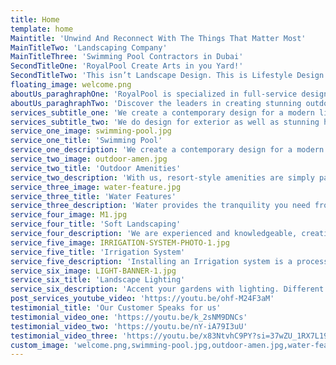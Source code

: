 ```yaml
---
title: Home
template: home
Maintitle: 'Unwind And Reconnect With The Things That Matter Most'
MainTitleTwo: 'Landscaping Company'
MainTitleThree: 'Swimming Pool Contractors in Dubai'
SecondTitleOne: 'RoyalPool Create Arts in you Yard!'
SecondTitleTwo: 'This isn’t Landscape Design. This is Lifestyle Design.'
floating_image: welcome.png
aboutUs_paraghraphOne: 'RoyalPool is specialized in full-service design & build, authority approvals, maintenance and renovation services of swimming pools, landscaping and home interiors in Dubai for over 25 years. We are a professional company with having an incredibly talented group of professionals, with an innovative approach, detailing, and relevant Industrial exposure.'
aboutUs_paraghraphTwo: 'Discover the leaders in creating stunning outdoor spaces and luxurious swimming pools in Dubai. Our expert team specializes in transforming ordinary landscapes into extraordinary havens of beauty and relaxation. From lush gardens to captivating pools, we bring your outdoor dreams to life with expertise and creativity.'
services_subtitle_one: 'We create a contemporary design for a modern lifestyle as per our client’s needs and tastes.'
services_subtitle_two: 'We do design for exterior as well as stunning home interiors. Our design stage includes.'
service_one_image: swimming-pool.jpg
service_one_title: 'Swimming Pool'
service_one_description: 'We create a contemporary design for a modern lifestyle as per our client’s needs and tastes.'
service_two_image: outdoor-amen.jpg
service_two_title: 'Outdoor Amenities'
service_two_description: 'With us, resort-style amenities are simply part of your daily routine. We build superior outdoor.'
service_three_image: water-feature.jpg
service_three_title: 'Water Features'
service_three_description: 'Water provides the tranquility you need from the stressful environments in which we live.'
service_four_image: M1.jpg
service_four_title: 'Soft Landscaping'
service_four_description: 'We are experienced and knowledgeable, creating just the right environment with palms, trees, and more'
service_five_image: IRRIGATION-SYSTEM-PHOTO-1.jpg
service_five_title: 'Irrigation System'
service_five_description: 'Installing an Irrigation system is a process that involves digging trenches, running pipe, and more.'
service_six_image: LIGHT-BANNER-1.jpg
service_six_title: 'Landscape Lighting'
service_six_description: 'Accent your gardens with lighting. Different from tree lights, this addition will create a night-time focal point...'
post_services_youtube_video: 'https://youtu.be/ohf-M24F3aM'
testimonial_title: 'Our Customer Speaks for us'
testimonial_video_one: 'https://youtu.be/k_2sNM9DNCs'
testimonial_video_two: 'https://youtu.be/nY-iA79I3uU'
testimonial_video_three: 'https://youtu.be/x83NtvhC9PY?si=37wZU_1RX7L19Pmr'
custom_image: 'welcome.png,swimming-pool.jpg,outdoor-amen.jpg,water-feature.jpg,M1.jpg,IRRIGATION-SYSTEM-PHOTO-1.jpg,LIGHT-BANNER-1.jpg'
---
```


